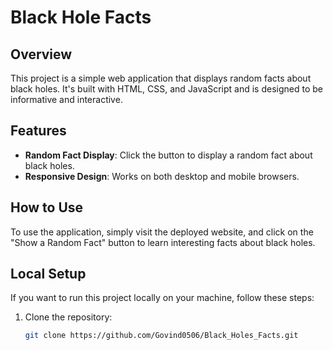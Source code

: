 # Black Hole Facts

## Overview
This project is a simple web application that displays random facts about black holes. It's built with HTML, CSS, and JavaScript and is designed to be informative and interactive.

## Features
- **Random Fact Display**: Click the button to display a random fact about black holes.
- **Responsive Design**: Works on both desktop and mobile browsers.

## How to Use
To use the application, simply visit the deployed website, and click on the "Show a Random Fact" button to learn interesting facts about black holes.

## Local Setup
If you want to run this project locally on your machine, follow these steps:

1. Clone the repository:
   ```bash
   git clone https://github.com/Govind0506/Black_Holes_Facts.git
